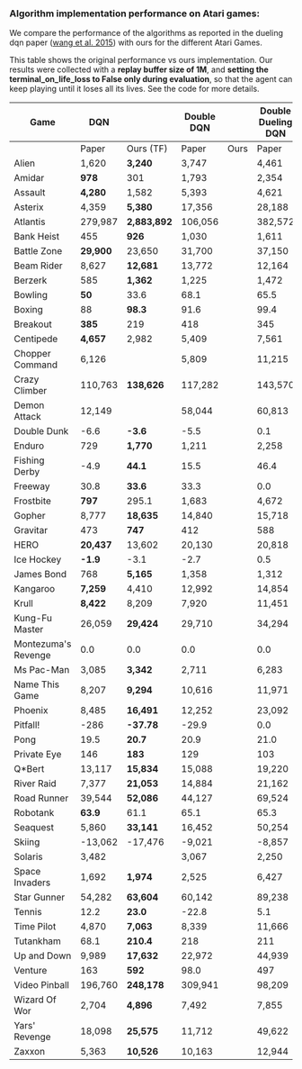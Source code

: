 ### Algorithm implementation performance on Atari games:
We compare the performance of the algorithms as reported in the dueling dqn paper ([wang et al. 2015](https://arxiv.org/pdf/1511.06581.pdf)) with ours for the different Atari Games.

This table shows the original performance vs ours implementation. Our results were collected with a **replay 
buffer size of 1M**, and **setting the terminal_on_life_loss to False only during evaluation**, so that the agent 
can keep playing until it loses all its lives. See the code for more details.

| Game                | DQN         |               | Double DQN |     | Double Dueling DQN |              |
|---------------------|-------------|---------------|------------|-----|--------------|--------------------|
|                     | Paper       | Ours (TF)     | Paper     | Ours | Paper        | Paper              |
| Alien               | 1,620       | **3,240**     | 3,747     |      | 4,461              | |
| Amidar              | **978**     | 301           | 1,793     |      | 2,354              | |
| Assault             | **4,280**   | 1,582         | 5,393     |      | 4,621              | |
| Asterix             | 4,359       | **5,380**     | 17,356    |      | 28,188             | |
| Atlantis            | 279,987     | **2,883,892** | 106,056   |      | 382,572            | |
| Bank Heist          | 455         | **926**       | 1,030     |      | 1,611              | |
| Battle Zone         | **29,900**  | 23,650        | 31,700    |      | 37,150             | |
| Beam Rider          | 8,627       | **12,681**    | 13,772    |      | 12,164             | |
| Berzerk             | 585         | **1,362**     | 1,225     |      | 1,472              | |
| Bowling             | **50**      | 33.6          | 68.1      |      | 65.5               | |
| Boxing              | 88          | **98.3**      | 91.6      |      | 99.4               | |
| Breakout            | **385**     | 219           | 418       |      | 345                | |
| Centipede           | **4,657**   | 2,982         | 5,409     |      | 7,561              | |
| Chopper Command     | 6,126       |            | 5,809     |      | 11,215             | |
| Crazy Climber       | 110,763     | **138,626**   | 117,282   |      | 143,570            | |
| Demon Attack        | 12,149      |            | 58,044    |      | 60,813             | |
| Double Dunk         | -6.6        | **-3.6**      | -5.5      |      | 0.1                | |
| Enduro              | 729         | **1,770**     | 1,211     |      | 2,258              | |
| Fishing Derby       | -4.9        | **44.1**      | 15.5      |      | 46.4               | |
| Freeway             | 30.8        | **33.6**      | 33.3      |      | 0.0                | |
| Frostbite           | **797**     | 295.1         | 1,683     |      | 4,672              | |
| Gopher              | 8,777       | **18,635**    | 14,840    |      | 15,718             | |
| Gravitar            | 473         | **747**       | 412       |      | 588                | |
| HERO                | **20,437**  | 13,602        | 20,130    |      | 20,818             | |
| Ice Hockey          | **-1.9**    | -3.1          | -2.7      |      | 0.5                | |
| James Bond          | 768         | **5,165**     | 1,358     |      | 1,312              | |
| Kangaroo            | **7,259**   | 4,410         | 12,992    |      | 14,854             | |
| Krull               | **8,422**   | 8,209         | 7,920     |      | 11,451             | |
| Kung-Fu Master      | 26,059      | **29,424**    | 29,710    |      | 34,294             | |
| Montezuma's Revenge | 0.0         | 0.0           | 0.0       |      | 0.0                | |
| Ms Pac-Man          | 3,085       | **3,342**     | 2,711     |      | 6,283              | |
| Name This Game      | 8,207       | **9,294**     | 10,616    |      | 11,971             | |
| Phoenix             | 8,485       | **16,491**    | 12,252    |      | 23,092             | |
| Pitfall!            | -286        | **-37.78**    | -29.9     |      | 0.0                | |
| Pong                | 19.5        | **20.7**      | 20.9      |      | 21.0               | |
| Private Eye         | 146         | **183**       | 129       |      | 103                | |
| Q*Bert              | 13,117      | **15,834**    | 15,088    |      | 19,220             | |
| River Raid          | 7,377       | **21,053**    | 14,884    |      | 21,162             | |
| Road Runner         | 39,544      | **52,086**    | 44,127    |      | 69,524             | |
| Robotank            | **63.9**    | 61.1          | 65.1      |      | 65.3               | |
| Seaquest            | 5,860       | **33,141**    | 16,452    |      | 50,254             | |
| Skiing              | -13,062     | -17,476       | -9,021    |      | -8,857             | |
| Solaris             | 3,482       |            | 3,067     |      | 2,250              | |
| Space Invaders      | 1,692       | **1,974**     | 2,525     |      | 6,427              | |
| Star Gunner         | 54,282      | **63,604**    | 60,142    |      | 89,238             | |
| Tennis              | 12.2        | **23.0**      | -22.8     |      | 5.1                | |
| Time Pilot          | 4,870       | **7,063**     | 8,339     |      | 11,666             | |
| Tutankham           | 68.1        | **210.4**     | 218       |      | 211                | |
| Up and Down         | 9,989       | **17,632**    | 22,972    |      | 44,939             | |
| Venture             | 163         | **592**       | 98.0      |      | 497                | |
| Video Pinball       | 196,760     | **248,178**   | 309,941   |      | 98,209             | |
| Wizard Of Wor       | 2,704       | **4,896**     | 7,492     |      | 7,855              | |
| Yars' Revenge       | 18,098      | **25,575**    | 11,712    |      | 49,622             | |
| Zaxxon              | 5,363       | **10,526**    | 10,163    |      | 12,944             | |

